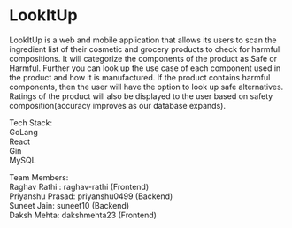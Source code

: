 # LookItUp
LookItUp is a web and mobile application that allows its users to scan the ingredient list of their cosmetic and grocery products to check for harmful compositions. It will categorize the components of the product as Safe or Harmful. Further you can look up the use case of each component used in the product and how it is manufactured. If the product contains harmful components, then the user will have the option to look up safe alternatives.
Ratings of the product will also be displayed to the user based on safety composition(accuracy improves as our database expands).


Tech Stack:<br>
GoLang<br> React<br> Gin<br> MySQL

Team Members:<br>
Raghav Rathi : raghav-rathi (Frontend)<br>
Priyanshu Prasad: priyanshu0499 (Backend)<br>
Suneet Jain: suneet10 (Backend) <br>
Daksh Mehta: dakshmehta23 (Frontend) <br>

